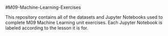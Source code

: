 #M09-Machine-Learning-Exercises

This repository contains all of the datasets and Jupyter Notebooks used to complete M09 Machine Learning unit exercises. Each Jupyter Notebook is labeled according to the lesson it is for.
